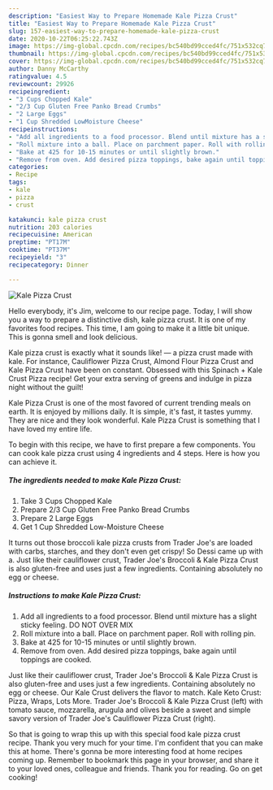 ```yaml
---
description: "Easiest Way to Prepare Homemade Kale Pizza Crust"
title: "Easiest Way to Prepare Homemade Kale Pizza Crust"
slug: 157-easiest-way-to-prepare-homemade-kale-pizza-crust
date: 2020-10-22T06:25:22.743Z
image: https://img-global.cpcdn.com/recipes/bc540bd99cced4fc/751x532cq70/kale-pizza-crust-recipe-main-photo.jpg
thumbnail: https://img-global.cpcdn.com/recipes/bc540bd99cced4fc/751x532cq70/kale-pizza-crust-recipe-main-photo.jpg
cover: https://img-global.cpcdn.com/recipes/bc540bd99cced4fc/751x532cq70/kale-pizza-crust-recipe-main-photo.jpg
author: Danny McCarthy
ratingvalue: 4.5
reviewcount: 29926
recipeingredient:
- "3 Cups Chopped Kale"
- "2/3 Cup Gluten Free Panko Bread Crumbs"
- "2 Large Eggs"
- "1 Cup Shredded LowMoisture Cheese"
recipeinstructions:
- "Add all ingredients to a food processor. Blend until mixture has a slight sticky feeling. DO NOT OVER MIX"
- "Roll mixture into a ball. Place on parchment paper. Roll with rolling pin."
- "Bake at 425 for 10-15 minutes or until slightly brown."
- "Remove from oven. Add desired pizza toppings, bake again until toppings are cooked."
categories:
- Recipe
tags:
- kale
- pizza
- crust

katakunci: kale pizza crust 
nutrition: 203 calories
recipecuisine: American
preptime: "PT17M"
cooktime: "PT37M"
recipeyield: "3"
recipecategory: Dinner

---
```



![Kale Pizza Crust](https://img-global.cpcdn.com/recipes/bc540bd99cced4fc/751x532cq70/kale-pizza-crust-recipe-main-photo.jpg)

Hello everybody, it's Jim, welcome to our recipe page. Today, I will show you a way to prepare a distinctive dish, kale pizza crust. It is one of my favorites food recipes. This time, I am going to make it a little bit unique. This is gonna smell and look delicious.

Kale pizza crust is exactly what it sounds like! — a pizza crust made with kale. For instance, Cauliflower Pizza Crust, Almond Flour Pizza Crust and Kale Pizza Crust have been on constant. Obsessed with this Spinach + Kale Crust Pizza recipe! Get your extra serving of greens and indulge in pizza night without the guilt!

Kale Pizza Crust is one of the most favored of current trending meals on earth. It is enjoyed by millions daily. It is simple, it's fast, it tastes yummy. They are nice and they look wonderful. Kale Pizza Crust is something that I have loved my entire life.


To begin with this recipe, we have to first prepare a few components. You can cook kale pizza crust using 4 ingredients and 4 steps. Here is how you can achieve it.

<!--inarticleads1-->

##### The ingredients needed to make Kale Pizza Crust:

1. Take 3 Cups Chopped Kale
1. Prepare 2/3 Cup Gluten Free Panko Bread Crumbs
1. Prepare 2 Large Eggs
1. Get 1 Cup Shredded Low-Moisture Cheese


It turns out those broccoli kale pizza crusts from Trader Joe&#39;s are loaded with carbs, starches, and they don&#39;t even get crispy! So Dessi came up with a. Just like their cauliflower crust, Trader Joe&#39;s Broccoli &amp; Kale Pizza Crust is also gluten-free and uses just a few ingredients. Containing absolutely no egg or cheese. 

<!--inarticleads2-->

##### Instructions to make Kale Pizza Crust:

1. Add all ingredients to a food processor. Blend until mixture has a slight sticky feeling. DO NOT OVER MIX
1. Roll mixture into a ball. Place on parchment paper. Roll with rolling pin.
1. Bake at 425 for 10-15 minutes or until slightly brown.
1. Remove from oven. Add desired pizza toppings, bake again until toppings are cooked.


Just like their cauliflower crust, Trader Joe&#39;s Broccoli &amp; Kale Pizza Crust is also gluten-free and uses just a few ingredients. Containing absolutely no egg or cheese. Our Kale Crust delivers the flavor to match. Kale Keto Crust: Pizza, Wraps, Lots More. Trader Joe&#39;s Broccoli &amp; Kale Pizza Crust (left) with tomato sauce, mozzarella, arugula and olives beside a sweet and simple savory version of Trader Joe&#39;s Cauliflower Pizza Crust (right). 

So that is going to wrap this up with this special food kale pizza crust recipe. Thank you very much for your time. I'm confident that you can make this at home. There's gonna be more interesting food at home recipes coming up. Remember to bookmark this page in your browser, and share it to your loved ones, colleague and friends. Thank you for reading. Go on get cooking!
